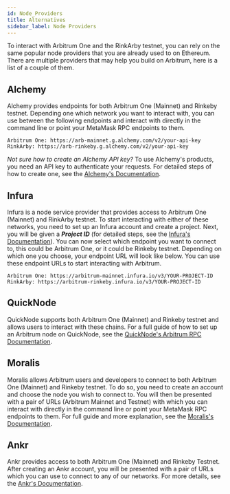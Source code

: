 ```yaml
---
id: Node_Providers
title: Alternatives
sidebar_label: Node Providers
---
```


To interact with Arbitrum One and the RinkArby testnet, you can rely on the same popular node providers that you are already used to on Ethereum. There are multiple providers that may help you build on Arbitrum, here is a list of a couple of them.

## Alchemy

Alchemy provides endpoints for both Arbitrum One (Mainnet) and Rinkeby testnet. Depending one which network you want to interact with, you can use between the following endpoints and interact with directly in the command line or point your MetaMask RPC endpoints to them.
    
    Arbitrum One: https://arb-mainnet.g.alchemy.com/v2/your-api-key
    RinkArby: https://arb-rinkeby.g.alchemy.com/v2/your-api-key

*Not sure how to create an Alchemy API key?*
To use Alchemy's products, you need an API key to authenticate your requests. For detailed steps of how to create one, see the [Alchemy's Documentation](https://docs.alchemy.com/alchemy/introduction/getting-started#1.create-an-alchemy-key).


## Infura

Infura is a node service provider that provides access to Arbitrum One (Mainnet) and RinkArby testnet. To start interacting with either of these networks, you need to set up an Infura account and create a project. Next, you will be given a ***Project ID*** (for detailed steps, see the [Infura's Documentation](https://blog.infura.io/getting-started-with-infura-28e41844cc89/)). You can now select which endpoint you want to connect to, this could be Arbitrum One, or it could be Rinkeby testnet. Depending on which one you choose, your endpoint URL will look like below. You can use these endpoint URLs to start interacting with Arbitrum.

    Arbitrum One: https://arbitrum-mainnet.infura.io/v3/YOUR-PROJECT-ID
    RinkArby: https://arbitrum-rinkeby.infura.io/v3/YOUR-PROJECT-ID

## QuickNode

QuickNode supports both Arbitrum One (Mainnet) and Rinkeby testnet and allows users to interact with these chains. For a full guide of how to set up an Arbitrum node on QuickNode, see the [QuickNode's Arbitrum RPC Documentation](https://www.quicknode.com/docs/arbitrum).

## Moralis

Moralis allows Arbitrum users and developers to connect to both Arbitrum One (Mainnet) and Rinkeby testnet. To do so, you need to create an account and choose the node you wish to connect to. You will then be presented with a pair of URLs (Arbitrum Mainnet and Testnet) with which you can interact with directly in the command line or point your MetaMask RPC endpoints to them. For full guide and more explanation, see the [Moralis's Documentation](https://moralis.io/full-guide-how-to-connect-to-arbitrum-nodes/).

## Ankr

Ankr provides access to both Arbitrum One (Mainnet) and Rinkeby Testnet. After creating an Ankr account, you will be presented with a pair of URLs which you can use to connect to any of our networks. For more details, see the [Ankr's Documentation](https://docs.ankr.com/blockchains/arbitrum/develop-on-arbitrum).
